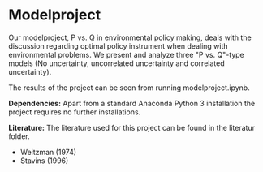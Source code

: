 # Modelproject

Our modelproject, P vs. Q in environmental policy making, deals with the discussion regarding optimal policy instrument when dealing with environmental problems. We present and analyze three "P vs. Q"-type models (No uncertainty, uncorrelated uncertainty and correlated uncertainty).

The results of the project can be seen from running modelproject.ipynb.

**Dependencies:** Apart from a standard Anaconda Python 3 installation the project requires no further installations.

**Literature:** The literature used for this project can be found in the literatur folder. 
- Weitzman (1974)
- Stavins (1996)


